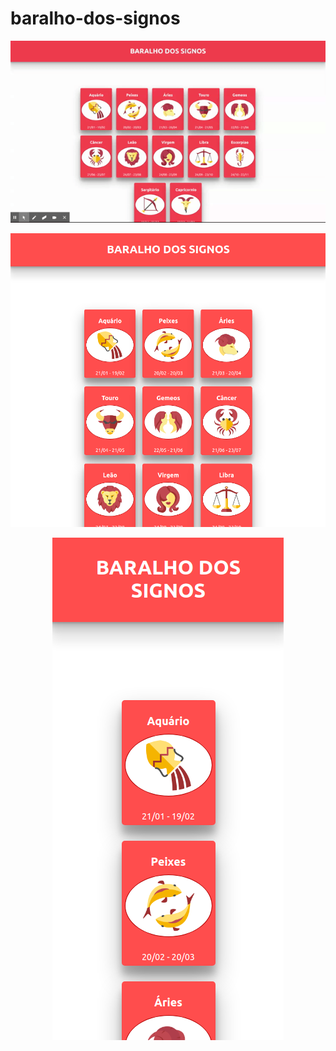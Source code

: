 # baralho-dos-signos
<div align="center">

 ![BACKGROUND](https://github.com/Diegodossantos23/baralho-dos-signos/blob/main/assets/baralho-signos.gif?raw=true)
 
 ![BACKGROUND](https://github.com/Diegodossantos23/baralho-dos-signos/blob/main/assets/responsive1.png?raw=true)

 ![BACKGROUND](https://github.com/Diegodossantos23/baralho-dos-signos/blob/main/assets/responsive2.png?raw=true)
 
</div




